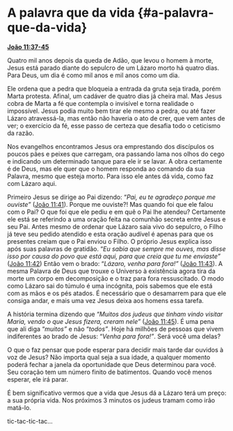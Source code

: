 # A palavra que da vida {#a-palavra-que-da-vida}

[**João 11:37-45**](http://bibliaonline.com.br/acf/jo/11/37-45)

Quatro mil anos depois da queda de Adão, que levou o homem à morte, Jesus está parado diante do sepulcro de um Lázaro morto há quatro dias. Para Deus, um dia é como mil anos e mil anos como um dia.

Ele ordena que a pedra que bloqueia a entrada da gruta seja tirada, porém Marta protesta. Afinal, um cadáver de quatro dias já cheira mal. Mas Jesus cobra de Marta a fé que contempla o invisível e torna realidade o impossível. Jesus podia muito bem tirar ele mesmo a pedra, ou até fazer Lázaro atravessá-la, mas então não haveria o ato de crer, que vem antes de ver; o exercício da fé, esse passo de certeza que desafia todo o ceticismo da razão.

Nos evangelhos encontramos Jesus ora emprestando dos discípulos os poucos pães e peixes que carregam, ora passando lama nos olhos do cego e indicando um determinado tanque para ele ir se lavar. A obra certamente é de Deus, mas ele quer que o homem responda ao comando da sua Palavra, mesmo que esteja morto. Para isso ele antes dá vida, como faz com Lázaro aqui.

Primeiro Jesus se dirige ao Pai dizendo: “_Pai, eu te agradeço porque me ouviste”_ ([João 11:41](http://bibliaonline.com.br/acf/jo/11/41)). Porque me ouviste?! Mas quando foi que ele falou com o Pai? O que foi que ele pediu e em quê o Pai lhe atendeu? Certamente ele está se referindo a uma oração feita na comunhão secreta entre Jesus e seu Pai. Antes mesmo de ordenar que Lázaro saia vivo do sepulcro, o Filho já teve seu pedido atendido e esta oração audível é apenas para que os presentes creiam que o Pai enviou o Filho. O próprio Jesus explica isso após suas palavras de gratidão. “_Eu sabia que sempre me ouves, mas disse isso por causa do povo que está aqui, para que creia que tu me enviaste”_ ([João 11:42](http://bibliaonline.com.br/acf/jo/11/42)) Então vem o brado: “_Lázaro, venha para fora!”_ ([João 11:43](http://bibliaonline.com.br/acf/jo/11/43)). A mesma Palavra de Deus que trouxe o Universo à existência agora tira da morte um corpo em decomposição e o traz para fora ressuscitado. O modo como Lázaro sai do túmulo é uma incógnita, pois sabemos que ele está com as mãos e os pés atados. É necessário que o desamarrem para que ele consiga andar, e mais uma vez Jesus deixa aos homens essa tarefa.

A história termina dizendo que “_Muitos dos judeus que tinham vindo visitar Maria, vendo o que Jesus fizera, creram nele”_ ([João 11:45](http://bibliaonline.com.br/acf/jo/11/45)). É uma pena que ali diga “_muitos”_ e não “_todos”_. Hoje há milhões de pessoas que vivem indiferentes ao brado de Jesus: “_Venha para fora!”_. Será você uma delas?

O que o faz pensar que pode esperar para decidir mais tarde dar ouvidos à voz de Jesus? Não importa qual seja a sua idade, a qualquer momento poderá fechar a janela da oportunidade que Deus determinou para você. Seu coração tem um número finito de batimentos. Quando você menos esperar, ele irá parar.

É bem significativo vermos que a vida que Jesus dá a Lázaro terá um preço: a sua própria vida. Nos próximos 3 minutos os judeus tramam como irão matá-lo.

tic-tac-tic-tac...